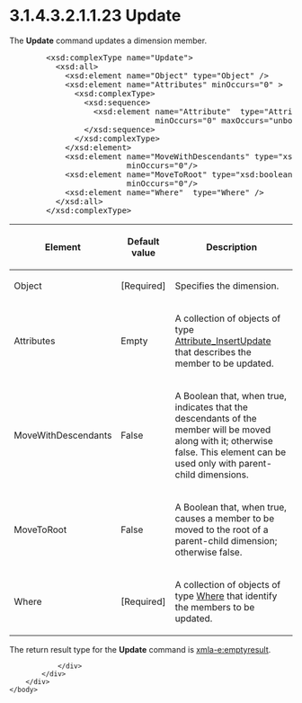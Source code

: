 <html dir="LTR" xmlns:mshelp="http://msdn.microsoft.com/mshelp" xmlns:ddue="http://ddue.schemas.microsoft.com/authoring/2003/5" xmlns:xlink="http://www.w3.org/1999/xlink" xmlns:tool="http://www.microsoft.com/tooltip">
    <head>
        <meta http-equiv="Content-Type" content="text/html; CHARSET=utf-8"></meta>
        <meta name="save" content="history"></meta>
        <title>3.1.4.3.2.1.1.23 Update</title>
        <xml>
            <mshelp:toctitle title="3.1.4.3.2.1.1.23 Update"></mshelp:toctitle>
            <mshelp:rltitle title="[MS-SSAS]: Update"></mshelp:rltitle>
            <mshelp:keyword index="A" term="376cac0f-8f69-4098-a906-7108a0770b9e"></mshelp:keyword>
            <mshelp:attr name="DCSext.ContentType" value="open specification"></mshelp:attr>
            <mshelp:attr name="AssetID" value="376cac0f-8f69-4098-a906-7108a0770b9e"></mshelp:attr>
            <mshelp:attr name="TopicType" value="kbRef"></mshelp:attr>
            <mshelp:attr name="DCSext.Title" value="[MS-SSAS]: Update" />
        </xml>
    </head>
    <body>
        <div id="header">
            <h1 class="heading">3.1.4.3.2.1.1.23 Update</h1>
        </div>
        <div id="mainSection">
            <div id="mainBody">
                <div id="allHistory" class="saveHistory"></div>
                <div id="sectionSection0" class="section" name="collapseableSection">
                    

<p>The <b>Update</b> command updates a dimension member.</p>

<dl>
<dd>
<div><pre>   &lt;xsd:complexType name=&quot;Update&quot;&gt;
     &lt;xsd:all&gt;
       &lt;xsd:element name=&quot;Object&quot; type=&quot;Object&quot; /&gt;
       &lt;xsd:element name=&quot;Attributes&quot; minOccurs=&quot;0&quot; &gt;
         &lt;xsd:complexType&gt;
           &lt;xsd:sequence&gt;
             &lt;xsd:element name=&quot;Attribute&quot;  type=&quot;Attribute_InsertUpdate&quot;
                          minOccurs=&quot;0&quot; maxOccurs=&quot;unbounded&quot;/&gt;
           &lt;/xsd:sequence&gt;
         &lt;/xsd:complexType&gt;
       &lt;/xsd:element&gt;
       &lt;xsd:element name=&quot;MoveWithDescendants&quot; type=&quot;xsd:boolean&quot;
                    minOccurs=&quot;0&quot;/&gt;
       &lt;xsd:element name=&quot;MoveToRoot&quot; type=&quot;xsd:boolean&quot;
                    minOccurs=&quot;0&quot;/&gt;
       &lt;xsd:element name=&quot;Where&quot;  type=&quot;Where&quot; /&gt;
     &lt;/xsd:all&gt;
   &lt;/xsd:complexType&gt;
</pre></div>
</dd></dl>

<table>
 <thead>
  <tr>
   <th>
   <p>Element</p>
   </th>
   <th>
   <p>Default value</p>
   </th>
   <th>
   <p>Description</p>
   </th>
  </tr>
 </thead>
 <tr>
  <td>
  <p>Object</p>
  </td>
  <td>
  <p>[Required]</p>
  </td>
  <td>
  <p>Specifies the dimension.</p>
  </td>
 </tr>
 <tr>
  <td>
  <p>Attributes</p>
  </td>
  <td>
  <p>Empty</p>
  </td>
  <td>
  <p>A collection of objects of type <a href="a394af50-34a1-401b-a69f-d24a05b58100.html">Attribute_InsertUpdate</a>
  that describes the member to be updated.</p>
  </td>
 </tr>
 <tr>
  <td>
  <p>MoveWithDescendants</p>
  </td>
  <td>
  <p>False</p>
  </td>
  <td>
  <p>A Boolean that, when true, indicates that the
  descendants of the member will be moved along with it; otherwise false. This
  element can be used only with parent-child dimensions.</p>
  </td>
 </tr>
 <tr>
  <td>
  <p>MoveToRoot</p>
  </td>
  <td>
  <p>False</p>
  </td>
  <td>
  <p>A Boolean that, when true, causes a member to be moved
  to the root of a parent-child dimension; otherwise false.</p>
  </td>
 </tr>
 <tr>
  <td>
  <p>Where</p>
  </td>
  <td>
  <p>[Required]</p>
  </td>
  <td>
  <p>A collection of objects of type <a href="88e16515-72db-40f9-9352-5d0f73a5e27e.html">Where</a> that identify the
  members to be updated.</p>
  </td>
 </tr>
</table>

<p>The return result type for the <b>Update</b> command is <a href="e2751688-2c1a-479c-85b4-54bb909183aa.html">xmla-e:emptyresult</a>.</p>


                </div>
            </div>
        </div>
    </body>
</html>